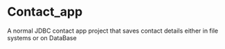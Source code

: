 # Contact_app
A normal JDBC contact app project that saves contact details either in file systems or on DataBase
